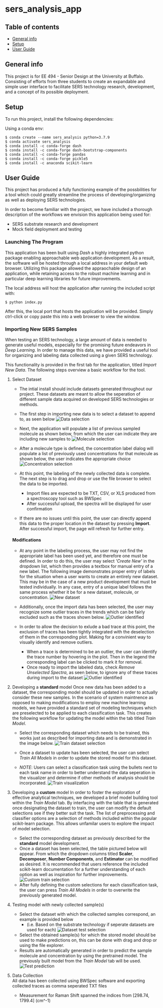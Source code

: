 # sers_analysis_app

## Table of contents
+ [General info](#general-info)
+ [Setup](#setup)
+ [User Guide](#user-guide)

## General info
This project is for EE 494 - Senior Design at the University at Buffalo. Consisting of efforts from three students to create 
an expandable and simple user interface to facilitate SERS technology research, development, and a concept of its possible deployment.

	
## Setup
To run this project, install the following dependencies:

Using a conda env:
```
$ conda create --name sers_analysis python=3.7.9
$ conda activate sers_analysis
$ conda install -c conda-forge dash
$ conda install -c conda-forge dash-bootstrap-components
$ conda install -c conda-forge pandas
$ conda install -c conda-forge pickle5
$ conda install -c anaconda scikit-learn
```


## User Guide
This project has produced a fully functioning example of the possbilities for a tool which could greatly streamline the process of developing/organizing as well as deploying SERS technologies.

In order to become familiar with the project, we have included a thorough description of the workflows we envision this application being used for:
+ SERS substrate research and development
+ Mock field deployment and testing 


### Launching The Program
This application has been built using _Dash_ a highly integrated python package enabling approachable web application development. As a result, the software will be hosted through a local address in your default web browser. Utilizing this package allowed the appraochable design of an application, while retaining access to the robust machine learning and in particular deep learning libraries for future improvements.

The local address will host the application after running the included script with:
```
$ python index.py
```
After this, the local port that hosts the application will be provided. Simply ctrl-click or copy paste this into a web browser to view the window.

### Importing New SERS Samples
When testing an SERS technology, a large amount of data is needed to generate useful models, especially for the promising future endeavors in _Deep Learning_. 
In order to manage this data, we have provided a useful tool for organizing and labeling data collected using a given SERS technology. 

This functionality is provided in the first tab for the application, titled _Import New Data_. The following steps overview a basic workflow for the tool.
1) Select Dataset
    + The intial install should include datasets generated throughout our project. These datasets are meant to allow the seperation of different sample data acquired on developed SERS technologies or methods. 
    
    + The first step in importing new data is to select a dataset to append to, as seen below
    ![Data selection](guide_src/dataset_selection.png)
    
    + Next, the application will populate a list of previous sampled molecule as shown below, from which the user can indicate they are including new samples to
    ![Molecule selection](guide_src/molecule_selection.png)
    
    + After a molecule type is defined, the concentration label dialog will populate a list of previously used concentrations for that molecule as shown below, the user indicates the appropriate choice
    ![Concentration selection](guide_src/concentration_selection.png)
    
    + At this point, the labeling of the newly collected data is complete. The next step is to drag and drop or use the file browser to select the data to be imported.
        - Import files are expected to be TXT, CSV, or XLS produced from a spectroscopy tool such as BWSpec
        - After successful upload, the spectra will be displayed for user confirmation
    
    + If there are no issues until this point, the user can directly append this data to the proper location in the dataset by pressing __Import__. After successful import, the page will refresh for further entry.

    #### Modifications
	
    + At any point in the labeling process, the user may not find the appropriate label has been used yet, and therefore one must be defined. In order to do this, the user may select _'Create New'_ in the dropdown list, which then provides a textbox for manual entry of a new label. The following image demonstrates proper entry of labels for the situation when a user wants to create an entirely new dataset. This may be in the case of a new product development that must be tested individually. In any case, entry of a unique label follows the same process whether it be for a new dataset, molecule, or concentration.
    ![New dataset](guide_src/new_import_all_defined.png)
    
    + Additionally, once the import data has been selected, the user may recognize some outlier traces in the trends which can be fairly excluded such as the traces shown below. 
    ![Outlier identified](guide_src/error_found.png)
    
    + In order to allow the decision to exlude a bad trace at this point, the exclusion of traces has been tightly integrated with the deselection of them in the corresponding plot. Making for a convinient way to visually identify and remove outliers. 
        - When a trace is determined to be an outlier, the user can identify the trace number by hovering in the plot. Then in the legend the corresponding label can be clicked to mark it for removal.
        - Once ready to import the labeled data, check _Remove Unselected Spectra_, as seen below, to ignore any of these traces during import to the dataset
        ![Outlier identified](guide_src/error_removal.png)
	
2) Developing a __standard__ model
Once new data has been added to a dataset, the corresponding model should be updated in order to actually consider these new samples. In the scenario of system maintnence as opposed to making modifications to employ new machine learning models, we have provided a standard set of modeling techniques which are preselected to be applied to each classification task. This creates the following workflow for updating the model within the tab titled _Train Model_.  

   + Select the corresponding dataset which needs to be trained, this works just as described for importing data and is demonstrated in the image below.
   ![Train dataset selection](guide_src/train_dataset_selection.png)
    
   + Once a dataset to update has been selected, the user can select _Train All Models_ in order to update the stored model for this dataset.
   
   + _NOTE_: Users can select a classification task using the bullets next to each task name in order to better understand the data seperation in the visualizer and determine if other methods of analysis should be incorporated.
   ![Train visualization](guide_src/train_visualization.png)
   
3) Developing a __custom__ model
In order to foster the exploration of effective analytical techniques, we developed a brief model building tool within the _Train Model_ tab. By interfacing with the table that is generated once designating the dataset to train, the user can modify the default selections see if they better suit the task. The list of preprocessing and classifier options are a selection of methods included within the popular scikit-learn package. This allows unfamilar users to explore the impact of model selection.
    + Select the corresponding dataset as previously described for the __standard__ model development.
    + Once a dataset has been selected, the table pictured below will appear. From which the dropdown columns titled __Scaler__, __Decomposer__, __Number Components__, and __Estimator__ can be modified as desired. It is recommended that users reference the included scikit-learn documentation for a further understanding of each option as well as inspiration for further improvements.
    ![Custom train selection](guide_src/custom_train_selection.png) 
    + After fully defining the custom selections for each classification task, the user can press _Train All Models_ in order to overwrite the previously generated model.
    
4) Testing model with newly collected sample(s)
    + Select the dataset with which the collected samples correspond, an example is provided below 
        - (i.e. Based on the substrate technology if seperate datasets are used for each)
    ![Dataset test selection](guide_src/test_dataset_selection.png)
    + Select the obtained sample(s) for which the stored model should be used to make predictions on, this can be done with drag and drop or using the file explorer.
    + Results are automatically generated in order to predict the sample molecule and concentration by using the pretrained model. The previously built model from the _Train Model_ tab will be used.
    ![Test prediction](guide_src/test_results.png)
    
5) Data Collection  
    All data has been collected using BWSpec software and exporting collected traces as comma seperated TXT files
    + Measurement for Raman Shift spanned the indices from \[298.74, 1799.4] (cm^-1)
